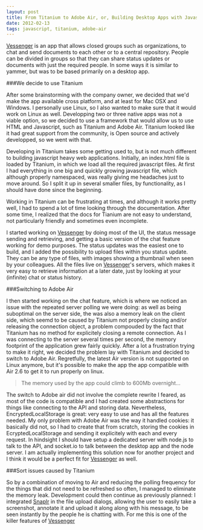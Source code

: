 ```yaml
---
layout: post
title: From Titanium to Adobe Air, or, Building Desktop Apps with Javascript
date: 2012-02-13
tags: javascript, titanium, adobe-air
---
```


[Vessenger](http://vessenger.com) is an app that allows closed groups such as
organizations, to chat and send documents to each other or to a central
repository. People can be divided in groups so that they can share status
updates or documents with just the required people. In some ways it is similar
to yammer, but was to be based primarily on a desktop app.

###We decide to use Titanium

After some brainstorming with the company owner, we decided that we'd make the
app available cross platform, and at least for Mac OSX and Windows. I
personally use Linux, so I also wanted to make sure that it would work on Linux
as well.  Developping two or three native apps was not a viable option, so we
decided to use a framework that would allow us to use HTML and Javascript, such
as Titanium and Adobe Air. Titanium looked like it had great support from the
community, is Open source and actively developped, so we went with that.

Developing in Titanium takes some getting used to, but is not much different to
building javascript heavy web applications. Initially, an index.html file is
loaded by Titanium, in which we load all the required javascript files. At
first I had everything in one big and quickly growing javascript file, which
although properly namespaced, was really giving me headaches just to move
around. So I split it up in several smaller files, by functionality, as I
should have done since the beginning.

Working in Titanium can be frustrating at times, and although it works pretty
well, I had to spend a lot of time looking through the documentation. After
some time, I realized that the docs for Tianium are not easy to understand, not
particularly friendly and sometimes even incomplete.

I started working on [Vessenger](http://vessenger.com) by doing most of the UI,
the status message sending and retrieving, and getting a basic version of the
chat feature working for demo purposes. The status updates was the easiest one
to build, and I added the possibility to upload files within you status update.
They can be any type of files, with images showing a thumbnail when seen by
your colleagues. All the files live on [Vessenger](http://vessenger.com)'s
servers, which makes it very easy to retrieve information at a later date, just
by looking at your (infinite) chat or status history. 

###Switching to Adobe Air

I then started working on the chat feature, which is where we noticed an issue
with the repeated server polling we were doing: as well as being suboptimal on
the server side, the was also a memory leak on the client side, which seemd to
be caused by Titanium not properly closing and/or releasing the connection
object, a problem compouded by the fact that Titanium has no method for
explicitely closing a remote connection. As I was connecting to the server
several times per second, the memory footprint of the application grew fairly
quickly. After a lot a frustration trying to make it right, we decided the
problem lay with Titanium and decided to switch to Adobe Air. Regretfully, the
latest Air version is not supported on Linux anymore, but it's possible to make
the app the app compatible with Air 2.6 to get it to run properly on linux.

> The memory used by the app could climb to 600Mb overnight...

The switch to Adobe air did not involve the complete rewrite I feared, as most
of the code is compatible and I had created some abstractions for things like
connecting to the API and storing data. Nevertheless, EncryptedLocalStorage is
great: very easy to use and has all the features needed. My only problem with
Adobe Air was the way it handled cookies: it basically did not, so I had to
create that from scratch, storing the cookies in EcryptedLocalStorage and
sending it explicitely with each and every request. In hindsight I should have
setup a dedicated server with node.js to talk to the API, and socket.io to talk
between the desktop app and the node server. I am actually implementing this
solution now for another project and I think it would be a perfect fit for
[Vessenger](http://vessenger.com) as well.

###Sort issues caused by Titanium

So by a combination of moving to Air and reducing the polling frequency for the
things that did not need to be refreshed so often, I managed to eliminate the
memory leak. Development could then continue as previously planned: I
integrated [Snaplr](http://vessenger.com/snaplr) in the file upload dialogs,
allowing the user to easily take a screenshot, annotate it and upload it along
along with his message, to be seen instantly by the people he is chatting with.
For me this is one of the killer features of [Vessenger](http://vessenger.com)  

